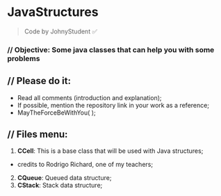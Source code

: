 # JavaStructures
> Code by JohnyStudent :white_check_mark:
### // Objective: Some java classes that can help you with some problems
## // Please do it:
  - Read all comments (introduction and explanation);
  - If possible, mention the repository link in your work as a reference;
  - MayTheForceBeWithYou( );

## // Files menu:
1. **CCell**: This is a base class that will be used with Java structures;
  - credits to Rodrigo Richard, one of my teachers;
2. **CQueue**: Queued data structure;
3. **CStack**: Stack data structure;
